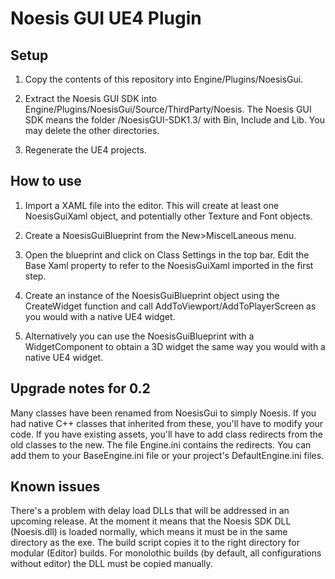 Noesis GUI UE4 Plugin
=====================

Setup
-----

1. Copy the contents of this repository into Engine/Plugins/NoesisGui.

1. Extract the Noesis GUI SDK into Engine/Plugins/NoesisGui/Source/ThirdParty/Noesis. The Noesis GUI SDK means the folder /NoesisGUI-SDK1.3/ with Bin, Include and Lib. You may delete the other directories.

1. Regenerate the UE4 projects.

How to use
----------

1. Import a XAML file into the editor. This will create at least one NoesisGuiXaml object, and potentially other Texture and Font objects.

1. Create a NoesisGuiBlueprint from the New>MiscelLaneous menu.

1. Open the blueprint and click on Class Settings in the top bar. Edit the Base Xaml property to refer to the NoesisGuiXaml imported in the first step.

1. Create an instance of the NoesisGuiBlueprint object using the CreateWidget function and call AddToViewport/AddToPlayerScreen as you would with a native UE4 widget.

1. Alternatively you can use the NoesisGuiBlueprint with a WidgetComponent to obtain a 3D widget the same way you would with a native UE4 widget.

Upgrade notes for 0.2
---------------------

Many classes have been renamed from NoesisGui to simply Noesis. If you had native C++ classes that inherited from these, you'll have to modify your code. If you have existing assets, you'll have to add class redirects from the old classes to the new. The file Engine.ini contains the redirects. You can add them to your BaseEngine.ini file or your project's DefaultEngine.ini files.

Known issues
------------

There's a problem with delay load DLLs that will be addressed in an upcoming release. At the moment it means that the Noesis SDK DLL (Noesis.dll) is loaded normally, which means it must be in the same directory as the exe. The build script copies it to the right directory for modular (Editor) builds. For monolothic builds (by default, all configurations without editor) the DLL must be copied manually.